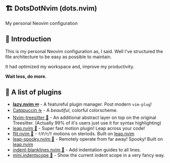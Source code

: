 ## 🏗️ DotsDotNvim (dots.nvim)
My personal Neovim configuration

## 👋 Introduction
This is my personal Neovim configuration as, I said.
Well I've structured the file architecture to be easy as possible to maintain.

It had optimized my workspace and, improve my productivity.

**Wait less, do more.**

## 🧱 A list of plugins
* **[lazy.nvim 💤](https://github.com/folke/lazy.nvim)** - A featureful plugin manager. Post modern `vim-plug`!
* [Catppuccin ☕](https://github.com/catppuccin/nvim) - A *beautiful*, colorful colorscheme.
* [Nvim-treesitter 🌳](https://github.com/nvim-treesitter/nvim-treesitter) - An additional abstract layer on top on the original Treesitter. (Actually 99% of it's users just use it for syntax highlighting)
* [leap.nvim 🦘](https://github.com/ggandor/leap.nvim) - Super fast motion plugin! Leap across your code!
* [flit.nvim 💉](https://github.com/ggandor/flit.nvim) - `f`/`F`/`t`/`T` motions on steriods. Built on [leap.nvim](https://github.com/ggandor/leap.nvim)
* [leap-spooky.nvim 👻](https://github.com/ggandor/leap-spooky.nvim) - Remotely operate from far away! Spooky! Built on [leap.nvim](https://github.com/ggandor/leap.nvim)
* [indent-blanklines.nvim 🤔](https://github.com/lukas-reineke/indent-blanklines.nvim) - Add indentation guides to all lines.
* [mini.indentscope 🔫](https://github.com/echasnovski/mini.indentscope) - Show the current indent scope in a very fancy way.
